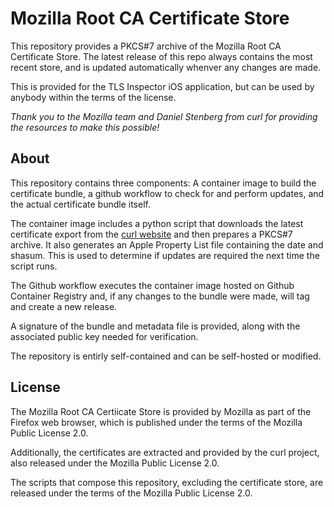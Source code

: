 # Mozilla Root CA Certificate Store

This repository provides a PKCS#7 archive of the Mozilla Root CA Certificate Store. The latest release of this repo
always contains the most recent store, and is updated automatically whenver any changes are made.

This is provided for the TLS Inspector iOS application, but can be used by anybody within the terms of the license.

*Thank you to the Mozilla team and Daniel Stenberg from curl for providing the resources to make this possible!*

## About

This repository contains three components: A container image to build the certificate bundle, a github workflow to check
for and perform updates, and the actual certificate bundle itself.

The container image includes a python script that downloads the latest certificate export from the
[curl website](https://curl.se/docs/caextract.html) and then prepares a PKCS#7 archive. It also generates an Apple
Property List file containing the date and shasum. This is used to determine if updates are required the next time the
script runs.

The Github workflow executes the container image hosted on Github Container Registry and, if any changes to the bundle
were made, will tag and create a new release.

A signature of the bundle and metadata file is provided, along with the associated public key needed for verification.

The repository is entirly self-contained and can be self-hosted or modified.

## License

The Mozilla Root CA Certiicate Store is provided by Mozilla as part of the Firefox web browser, which is published
under the terms of the Mozilla Public License 2.0.

Additionally, the certificates are extracted and provided by the curl project, also released under the Mozilla Public
License 2.0.

The scripts that compose this repository, excluding the certificate store, are released under the terms of the Mozilla
Public License 2.0.
